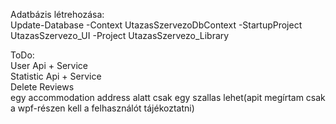 Adatbázis létrehozása:<br/>
    Update-Database -Context UtazasSzervezoDbContext -StartupProject UtazasSzervezo_UI -Project UtazasSzervezo_Library

ToDo: <br/>
    User Api + Service <br/>
    Statistic Api + Service <br/>
    Delete Reviews<br/>
    egy accommodation address alatt csak egy szallas lehet(apit megírtam csak a wpf-részen kell a felhasználót tájékoztatni)
